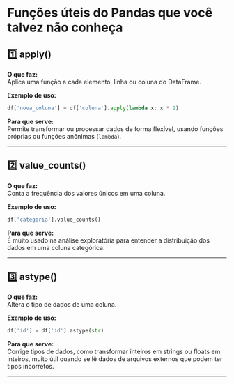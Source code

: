 
# Funções úteis do Pandas que você talvez não conheça

## 1️⃣ apply()

**O que faz:**  
Aplica uma função a cada elemento, linha ou coluna do DataFrame.

**Exemplo de uso:**  
```python
df['nova_coluna'] = df['coluna'].apply(lambda x: x * 2)
```

**Para que serve:**  
Permite transformar ou processar dados de forma flexível, usando funções próprias ou funções anônimas (`lambda`).

---

## 2️⃣ value_counts()

**O que faz:**  
Conta a frequência dos valores únicos em uma coluna.

**Exemplo de uso:**  
```python
df['categoria'].value_counts()
```

**Para que serve:**  
É muito usado na análise exploratória para entender a distribuição dos dados em uma coluna categórica.

---

## 3️⃣ astype()

**O que faz:**  
Altera o tipo de dados de uma coluna.

**Exemplo de uso:**  
```python
df['id'] = df['id'].astype(str)
```

**Para que serve:**  
Corrige tipos de dados, como transformar inteiros em strings ou floats em inteiros, muito útil quando se lê dados de arquivos externos que podem ter tipos incorretos.

---

